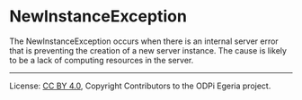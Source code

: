 <!-- SPDX-License-Identifier: CC-BY-4.0 -->
<!-- Copyright Contributors to the ODPi Egeria project. -->

# NewInstanceException

The NewInstanceException occurs when there is an internal server
error that is preventing the creation of a new server instance.
The cause is likely to be a lack of computing resources in the server.





----
License: [CC BY 4.0](https://creativecommons.org/licenses/by/4.0/),
Copyright Contributors to the ODPi Egeria project.